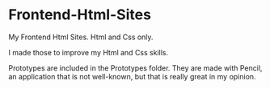 # Frontend-Html-Sites

My Frontend Html Sites. Html and Css only. 

I made those to improve my Html and Css skills.

Prototypes are included in the Prototypes folder. They are made with Pencil, an application that is not well-known, but that is really great in my opinion. 
